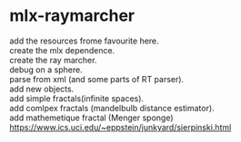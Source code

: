 # mlx-raymarcher <br/>
add the resources frome favourite here. <br/>
create the mlx dependence. <br/>
create the ray marcher. <br/>
debug on a sphere. <br/>
parse from xml (and some parts of RT parser). <br/>
add new objects. <br/>
add simple fractals(infinite spaces). <br/>
add comlpex fractals (mandelbulb distance estimator). <br/>
add mathemetique fractal (Menger sponge)  <br/>
https://www.ics.uci.edu/~eppstein/junkyard/sierpinski.html <br/>
